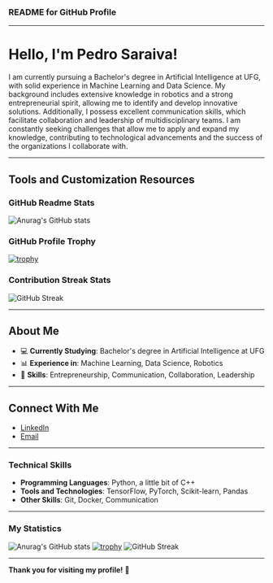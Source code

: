 ### README for GitHub Profile

---

# Hello, I'm Pedro Saraiva!

I am currently pursuing a Bachelor's degree in Artificial Intelligence at UFG, with solid experience in Machine Learning and Data Science. My background includes extensive knowledge in robotics and a strong entrepreneurial spirit, allowing me to identify and develop innovative solutions. Additionally, I possess excellent communication skills, which facilitate collaboration and leadership of multidisciplinary teams. I am constantly seeking challenges that allow me to apply and expand my knowledge, contributing to technological advancements and the success of the organizations I collaborate with.

---

## Tools and Customization Resources

### GitHub Readme Stats
![Anurag's GitHub stats](https://github-readme-stats.vercel.app/api?username=your-username&show_icons=true&theme=radical)

### GitHub Profile Trophy
[![trophy](https://github-profile-trophy.vercel.app/?username=your-username)](https://github.com/ryo-ma/github-profile-trophy)

### Contribution Streak Stats
![GitHub Streak](https://github-readme-streak-stats.herokuapp.com/?user=your-username&theme=dark)

---

## About Me

- 💻 **Currently Studying**: Bachelor's degree in Artificial Intelligence at UFG
- 📊 **Experience in**: Machine Learning, Data Science, Robotics
- 🌱 **Skills**: Entrepreneurship, Communication, Collaboration, Leadership
<!-- - 🚀 **Recent Projects**: [Link to Projects](#) > -->
---

## Connect With Me

- [LinkedIn](https://www.linkedin.com/in/pedro-saraiva)
- [Email](mailto:pedro.a.saraiva@protonmail.com)

---

<!-- ### Featured Projects

#### Project 1: [Project Name](https://github.com/your-username/project1)
Brief description of the project, what it does, and the technologies used.

#### Project 2: [Project Name](https://github.com/your-username/project2)
Brief description of the project, what it does, and the technologies used.

--->

### Technical Skills

- **Programming Languages**: Python, a little bit of C++
- **Tools and Technologies**: TensorFlow, PyTorch, Scikit-learn, Pandas
- **Other Skills**: Git, Docker, Communication

---

### My Statistics

![Anurag's GitHub stats](https://github-readme-stats.vercel.app/api?username=your-username&show_icons=true&theme=radical)
[![trophy](https://github-profile-trophy.vercel.app/?username=your-username)](https://github.com/ryo-ma/github-profile-trophy)
![GitHub Streak](https://github-readme-streak-stats.herokuapp.com/?user=your-username&theme=dark)

---

**Thank you for visiting my profile!** 🚀
